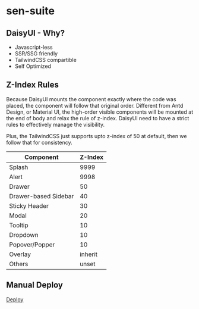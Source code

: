 # sen-suite

## DaisyUI - Why?

- Javascript-less
- SSR/SSG friendly
- TailwindCSS compartible
- Self Optimized

## Z-Index Rules

Because DaisyUI mounts the component exactly where the code was placed, the component will follow that original order. Different from Antd Design, or Material UI, the high-order visible components will be mounted at the end of body and relax the rule of z-index. DaisyUI need to have a strict rules to effectively manage the visibility.

Plus, the TailwindCSS just supports upto z-index of 50 at default, then we follow that for consistency.

| Component            | Z-Index |
| -------------------- | ------- |
| Splash               | 9999    |
| Alert                | 9998    |
| Drawer               | 50      |
| Drawer-based Sidebar | 40      |
| Sticky Header        | 30      |
| Modal                | 20      |
| Tooltip              | 10      |
| Dropdown             | 10      |
| Popover/Popper       | 10      |
| Overlay              | inherit |
| Others               | unset   |

## Manual Deploy

[Deploy](https://api.render.com/deploy/srv-cinmuv59aq06u3ibuls0?key=tozv2150X_U)
